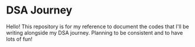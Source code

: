 # DSA Journey
Hello! This repository is for my reference to document the codes that I'll be writing alongside my DSA journey. Planning to be consistent and to have lots of fun!
